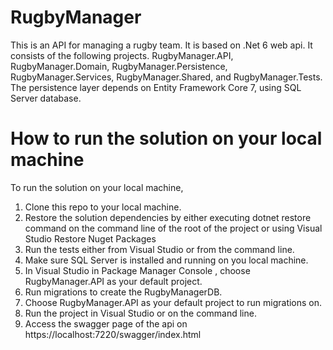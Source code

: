 # RugbyManager
This is an API for managing a rugby team. It is based on .Net 6 web api. It consists of the following projects. RugbyManager.API, RugbyManager.Domain, RugbyManager.Persistence,
RugbyManager.Services, RugbyManager.Shared, and RugbyManager.Tests. The persistence layer depends on Entity Framework Core 7, using SQL Server database.

# How to run the solution on your local machine

To run the solution on your local machine, 

1. Clone this repo to your local machine.
2. Restore the solution dependencies by either executing dotnet restore command on the command line of the root of the project or using Visual Studio Restore Nuget Packages
3. Run the tests either from Visual Studio or from the command line.
4. Make sure SQL Server is installed and running on you local machine.
5. In Visual Studio in Package Manager Console , choose RugbyManager.API as your default project.
6. Run migrations to create the RugbyManagerDB.
7. Choose RugbyManager.API as your default project to run migrations on.
8. Run the project in Visual Studio or on the command line.
9. Access the swagger page of the api on https://localhost:7220/swagger/index.html
